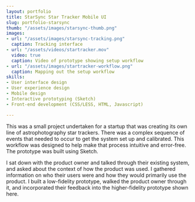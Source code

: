 ```yaml
---
layout: portfolio
title: StarSync Star Tracker Mobile UI
slug: portfolio-starsync
thumb: "/assets/images/starsync-thumb.png"
images:
- url: "/assets/images/starsync-tracking.png"
  caption: Tracking interface
- url: "/assets/videos/startracker.mov"
  video: true
  caption: Video of prototype showing setup workflow
- url: "/assets/images/startracker-workflow.png"
  caption: Mapping out the setup workflow
skills:
- User interface design
- User experience design
- Mobile design
- Interactive prototyping (Sketch)
- Front-end development (CSS/LESS, HTML, Javascript)

---
```

<p>This was a small project undertaken for a startup that was creating its own line of astrophotography star trackers. There was a complex sequence of events that needed to occur to get the system set up and calibrated. This workflow was designed to help make that process intuitive and error-free. The prototype was built using Sketch.</p>

I sat down with the product owner and talked through their existing system, and asked about the context of how the product was used. I gathered information on who their users were and how they would primarily use the product. I built a low-fidelity prototype, walked the product owner through it, and incorporated their feedback into the higher-fidelity prototype shown here.